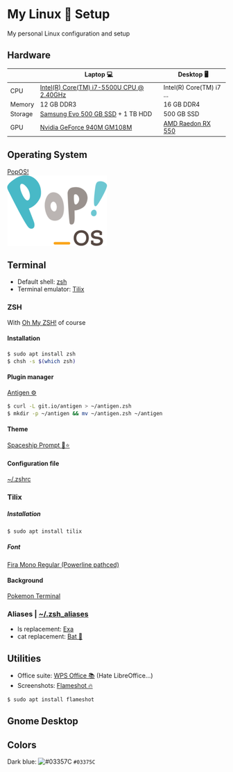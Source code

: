 # My Linux 🐧 Setup 
My personal Linux configuration and setup

## Hardware
||Laptop 💻|Desktop 🖥️|
|-|-|-|
|CPU|[Intel(R) Core(TM) i7-5500U CPU @ 2.40GHz](https://www.intel.com/content/www/us/en/products/processors/core/i7-processors/i7-5500u.html)|Intel(R) Core(TM) i7 ...|
|Memory|12 GB DDR3|16 GB DDR4|
|Storage|[Samsung Evo 500 GB SSD](https://www.samsung.com/us/computing/memory-storage/solid-state-drives/ssd-860-evo-2-5--sata-iii-500gb-mz-76e500b-am/) + 1 TB HDD|500 GB SSD|
|GPU|[Nvidia GeForce 940M GM108M](https://www.geforce.com/hardware/notebook-gpus/geforce-940m)|[AMD Raedon RX 550](https://www.amd.com/en/products/graphics/radeon-rx-550)|


## Operating System
[PopOS!](https://system76.com/pop)  
![PopOS! logo](images/pop_os.png)

## Terminal
- Default shell: [zsh](https://github.com/zsh-users/zsh)
- Terminal emulator: [Tilix](https://gnunn1.github.io/tilix-web)

### ZSH
With [Oh My ZSH!](https://ohmyz.sh/) of course  

#### Installation
```bash
$ sudo apt install zsh
$ chsh -s $(which zsh)
```

#### Plugin manager
[Antigen ⚙️](https://github.com/zsh-users/antigen)
```bash
$ curl -L git.io/antigen > ~/antigen.zsh
$ mkdir -p ~/antigen && mv ~/antigen.zsh ~/antigen
```
#### Theme
[Spaceship Prompt 🚀⭐](https://github.com/denysdovhan/spaceship-prompt)

#### Configuration file
[~/.zshrc](https://github.com/sebastiandg7/my-linux-setup/blob/master/.zshrc)

### Tilix  
##### Installation  
```bash
$ sudo apt install tilix
```
##### Font
[Fira Mono Regular (Powerline pathced)](https://github.com/sebastiandg7/fonts/tree/master/FiraMono)
#### Background
[Pokemon Terminal](https://github.com/LazoCoder/Pokemon-Terminal)

### Aliases | [~/.zsh_aliases](https://github.com/sebastiandg7/dotfiles/blob/master/.zsh_aliases)
- ls replacement: [Exa](https://the.exa.website)
- cat replacement: [Bat 🦇](https://github.com/sharkdp/bat)

## Utilities
- Office suite: [WPS Office 📚](http://wps-community.org) (Hate LibreOffice...)
- Screenshots: [Flameshot 🔥](https://flameshot.js.org)
```bash
$ sudo apt install flameshot
```
## Gnome Desktop
## Colors
Dark blue: ![#03357C](https://placehold.it/15/03357C/000000?text=+) `#03375C`
